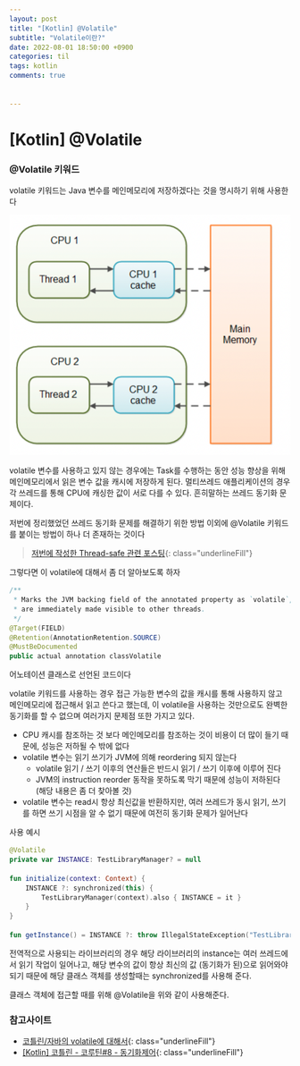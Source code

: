```yaml
---
layout: post
title: "[Kotlin] @Volatile"
subtitle: "Volatile이란?"
date: 2022-08-01 18:50:00 +0900
categories: til
tags: kotlin
comments: true


---
```




# [Kotlin] @Volatile



### @Volatile 키워드

volatile 키워드는 Java 변수를 메인메모리에 저장하겠다는 것을 명시하기 위해 사용한다

![volatile_1.png](/img/in-post/volatile_1.png)

volatile 변수를 사용하고 있지 않는 경우에는 Task를 수행하는 동안 성능 향상을 위해 메인메모리에서 읽은 변수 값을 캐시에 저장하게 된다. 멀티쓰레드 애플리케이션의 경우 각 쓰레드를 통해 CPU에 캐싱한 값이 서로 다를 수 있다. 흔히말하는 쓰레드 동기화 문제이다.

저번에 정리했었던 쓰레드 동기화 문제를 해결하기 위한 방법 이외에 @Volatile 키워드를 붙이는 방법이 하나 더 존재하는 것이다

> [저번에 작성한 Thread-safe 관련 포스팅](https://dongsik93.github.io/til/2022/06/30/til-android-delayrequest-thread-safe/){: class="underlineFill"}



그렇다면 이 volatile에 대해서 좀 더 알아보도록 하자

```java
/**
 * Marks the JVM backing field of the annotated property as `volatile`, meaning that writes to this field
 * are immediately made visible to other threads.
 */
@Target(FIELD)
@Retention(AnnotationRetention.SOURCE)
@MustBeDocumented
public actual annotation classVolatile
```

어노테이션 클래스로 선언된 코드이다

volatile 키워드를 사용하는 경우 접근 가능한 변수의 값을 캐시를 통해 사용하지 않고 메인메모리에 접근해서 읽고 쓴다고 했는데, 이 volatile을 사용하는 것만으로도 완벽한 동기화를 할 수 없으며 여러가지 문제점 또한 가지고 있다.

- CPU 캐시를 참조하는 것 보다 메인메모리를 참조하는 것이 비용이 더 많이 들기 때문에, 성능은 저하될 수 밖에 없다
- volatile 변수는 읽기 쓰기가 JVM에 의해 reordering 되지 않는다
    - volatile 읽기 / 쓰기 이후의 연산들은 반드시 읽기 / 쓰기 이후에 이루어 진다
    - JVM의 instruction reorder 동작을 못하도록 막기 때문에 성능이 저하된다 (해당 내용은 좀 더 찾아볼 것)
- volatile 변수는 read시 항상 최신값을 반환하지만, 여러 쓰레드가 동시 읽기, 쓰기를 하면 쓰기 시점을 알 수 없기 때문에 여전히 동기화 문제가 일어난다



사용 예시

```kotlin
@Volatile
private var INSTANCE: TestLibraryManager? = null

fun initialize(context: Context) {
    INSTANCE ?: synchronized(this) {
        TestLibraryManager(context).also { INSTANCE = it }
    }
}

fun getInstance() = INSTANCE ?: throw IllegalStateException("TestLibraryManager not initialized !")
```

전역적으로 사용되는 라이브러리의 경우 해당 라이브러리의 instance는 여러 쓰레드에서 읽기 작업이 일어나고, 해당 변수의 값이 항상 최신의 값 (동기화가 된)으로 읽어와야 되기 때문에 해당 클래스 객체를 생성할때는 synchronized를 사용해 준다.

클래스 객체에 접근할 때를 위해 @Volatile을 위와 같이 사용해준다.





### 참고사이트

- [코틀린/자바의 volatile에 대해서](https://www.charlezz.com/?p=45959){: class="underlineFill"}
- [[Kotlin] 코틀린 - 코루틴#8 - 동기화제어](https://tourspace.tistory.com/163){: class="underlineFill"}

